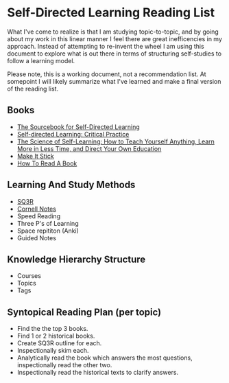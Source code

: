 # Self-Directed Learning Reading List
What I've come to realize is that I am studying topic-to-topic, and by going about my work in this linear manner I feel 
there are great inefficencies in my approach. Instead of attempting to re-invent the wheel I am using this document to 
explore what is out there in terms of structuring self-studies to follow a learning model.

Please note, this is a working document, not a recommendation list. At somepoint I will likely summarize what I've learned 
and make a final version of the reading list.

## Books
* [The Sourcebook for Self-Directed Learning](https://www.amazon.com/Sourcebook-Self-Directed-Learning-Bill-Rothwell-ebook/dp/B004MDLJEC/)
* [Self-directed Learning: Critical Practice](https://www.amazon.com/Self-directed-Learning-Critical-Rob-Collin-ebook/dp/B00F2H48VS/)
* [The Science of Self-Learning: How to Teach Yourself Anything, Learn More in Less Time, and Direct Your Own Education](https://www.amazon.com/Science-Self-Learning-Yourself-Anything-Education-ebook/dp/B07KKLGYWF/)
* [Make It Stick](https://www.amazon.com/Make-Stick-Peter-C-Brown-ebook/dp/B00JQ3FN7M)
* [How To Read A Book](https://www.amazon.com/How-Read-Book-Touchstone-ebook/dp/B004PYDAPE)

## Learning And Study Methods
* [SQ3R](https://en.wikipedia.org/wiki/SQ3R)
* [Cornell Notes](https://en.wikipedia.org/wiki/Cornell_Notes)
* Speed Reading
* Three P's of Learning
* Space repititon (Anki)
* Guided Notes

## Knowledge Hierarchy Structure
* Courses
* Topics
* Tags

## Syntopical Reading Plan (per topic)
* Find the the top 3 books.
* Find 1 or 2 historical books.
* Create SQ3R outline for each.
* Inspectionally skim each.
* Analytically read the book which answers the most questions, inspectionally read the other two.
* Inspectionally read the historical texts to clarify answers.
